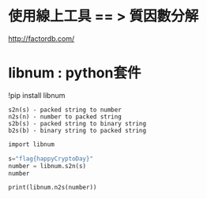 # 使用線上工具 == > 質因數分解    

http://factordb.com/

# libnum : python套件

!pip install libnum

```
s2n(s) - packed string to number
n2s(n) - number to packed string
s2b(s) - packed string to binary string
b2s(b) - binary string to packed string
```
```python
import libnum

s="flag{happyCryptoDay}"
number = libnum.s2n(s)
number
```
```
print(libnum.n2s(number))
```
